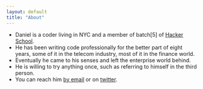 ```yaml
---
layout: default
title: "About"
---
```


*    Daniel is a coder living in NYC and a member of batch\[5\] of [Hacker School](http://www.hackerschool.com).
*    He has been writing code professionally for the better part of eight years, some of it in the telecom industry, most of it in the finance world.
*    Eventually he came to his senses and left the enterprise world behind.
*    He is willing to try anything once, such as referring to himself in the third person.
*    You can reach him [by email](mailto:dschobel@gmail.com) or on [twitter](http://twitter.com/dschobel).
